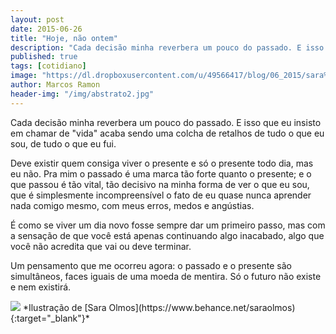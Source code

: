 ```yaml
---
layout: post
date: 2015-06-26
title: "Hoje, não ontem"
description: "Cada decisão minha reverbera um pouco do passado. E isso que eu insisto em chamar de vida acaba sendo uma colcha de retalhos de tudo o que eu sou, de tudo o que eu fui."
published: true
tags: [cotidiano]
image: "https://dl.dropboxusercontent.com/u/49566417/blog/06_2015/sara%20olmos.gif"
author: Marcos Ramon
header-img: "/img/abstrato2.jpg"
---
```


Cada decisão minha reverbera um pouco do passado. E isso que eu insisto em chamar de "vida" acaba sendo uma colcha de retalhos de tudo o que eu sou, de tudo o que eu fui.

Deve existir quem consiga viver o presente e só o presente todo dia, mas eu não. Pra mim o passado é uma marca tão forte quanto o presente; e o que passou é tão vital, tão decisivo na minha forma de ver o que eu sou, que é simplesmente incompreensível o fato de eu quase nunca aprender nada comigo mesmo, com meus erros, medos e angústias.

É como se viver um dia novo fosse sempre dar um primeiro passo, mas com a sensação de que você está apenas continuando algo inacabado, algo que você não acredita que vai ou deve terminar.

Um pensamento que me ocorreu agora: o passado e o presente são simultâneos, faces iguais de uma moeda de mentira. Só o futuro não existe e nem existirá.

<img src="https://dl.dropboxusercontent.com/u/49566417/blog/06_2015/sara%20olmos.gif">
*Ilustração de [Sara Olmos](https://www.behance.net/saraolmos){:target="_blank"}*
